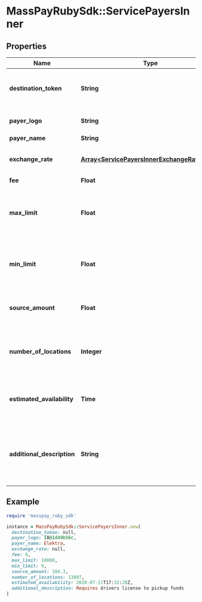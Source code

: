 # MassPayRubySdk::ServicePayersInner

## Properties

| Name | Type | Description | Notes |
| ---- | ---- | ----------- | ----- |
| **destination_token** | **String** | Token that represents the payout destination. 36 characters long |  |
| **payer_logo** | **String** | base64 representation of the payer logo |  |
| **payer_name** | **String** | Name of payer |  |
| **exchange_rate** | [**Array&lt;ServicePayersInnerExchangeRateInner&gt;**](ServicePayersInnerExchangeRateInner.md) | Lists all available currencies and their estimated rates |  |
| **fee** | **Float** | Service fee |  |
| **max_limit** | **Float** | The maximum amount (inclusive) the user can send with this service. 0 if no upper limit |  |
| **min_limit** | **Float** | The minimum amount (inclusive) the user can send with this service. 0 if no lower limit |  |
| **source_amount** | **Float** | Optional return field. Will only show if &#x60;limit&#x60; parameter is provided | [optional] |
| **number_of_locations** | **Integer** | Total number of locations. Mostly relevant for cash pickup services. 0 if unknown or irrelevant | [optional][default to 0] |
| **estimated_availability** | **Time** | Estimated availability of funds. When funds would be available to pickup/deposited | [optional] |
| **additional_description** | **String** | When available, additional description that explains the service offered or requirements for funds delivery. | [optional] |

## Example

```ruby
require 'masspay_ruby_sdk'

instance = MassPayRubySdk::ServicePayersInner.new(
  destination_token: null,
  payer_logo: [B@1d49b56c,
  payer_name: Elektra,
  exchange_rate: null,
  fee: 8,
  max_limit: 10000,
  min_limit: 0,
  source_amount: 104.3,
  number_of_locations: 13007,
  estimated_availability: 2020-07-21T17:32:28Z,
  additional_description: Requires drivers license to pickup funds
)
```

